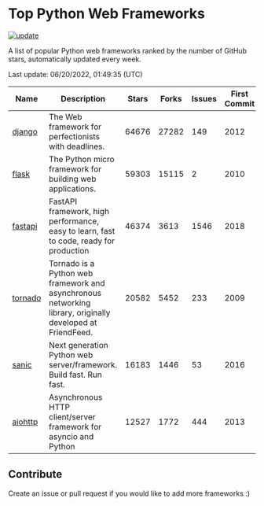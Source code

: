 # Top Python Web Frameworks

[![update](https://github.com/sunnysid3up/python-web-frameworks/actions/workflows/update.yml/badge.svg)](https://github.com/sunnysid3up/python-web-frameworks/actions/workflows/update.yml)

A list of popular Python web frameworks ranked by the number of GitHub stars, automatically updated every week.

Last update: 06/20/2022, 01:49:35 (UTC)

| Name          | Description          | Stars                     | Forks          | Issues               | First Commit        | Last Commit         |
|---------------|----------------------|---------------------------|----------------|----------------------|---------------------|---------------------|
| [django](https://github.com/django/django) | The Web framework for perfectionists with deadlines. | 64676 | 27282 | 149 | 2012 | 2022-06-20 |
| [flask](https://github.com/pallets/flask) | The Python micro framework for building web applications. | 59303 | 15115 | 2 | 2010 | 2022-06-19 |
| [fastapi](https://github.com/tiangolo/fastapi) | FastAPI framework, high performance, easy to learn, fast to code, ready for production | 46374 | 3613 | 1546 | 2018 | 2022-06-20 |
| [tornado](https://github.com/tornadoweb/tornado) | Tornado is a Python web framework and asynchronous networking library, originally developed at FriendFeed. | 20582 | 5452 | 233 | 2009 | 2022-06-18 |
| [sanic](https://github.com/sanic-org/sanic) | Next generation Python web server/framework. Build fast. Run fast. | 16183 | 1446 | 53 | 2016 | 2022-06-19 |
| [aiohttp](https://github.com/aio-libs/aiohttp) | Asynchronous HTTP client/server framework for asyncio and Python | 12527 | 1772 | 444 | 2013 | 2022-06-20 |

## Contribute 

Create an issue or pull request if you would like to add more frameworks :)